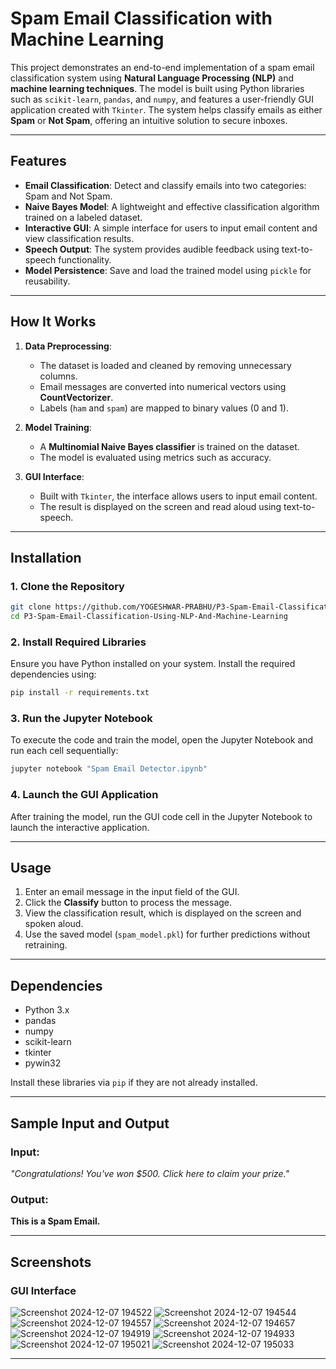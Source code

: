 # **Spam Email Classification with Machine Learning**

This project demonstrates an end-to-end implementation of a spam email classification system using **Natural Language Processing (NLP)** and **machine learning techniques**. The model is built using Python libraries such as `scikit-learn`, `pandas`, and `numpy`, and features a user-friendly GUI application created with `Tkinter`. The system helps classify emails as either **Spam** or **Not Spam**, offering an intuitive solution to secure inboxes.

---

## **Features**

- **Email Classification**: Detect and classify emails into two categories: Spam and Not Spam.  
- **Naive Bayes Model**: A lightweight and effective classification algorithm trained on a labeled dataset.  
- **Interactive GUI**: A simple interface for users to input email content and view classification results.  
- **Speech Output**: The system provides audible feedback using text-to-speech functionality.  
- **Model Persistence**: Save and load the trained model using `pickle` for reusability.

---

## **How It Works**

1. **Data Preprocessing**:
   - The dataset is loaded and cleaned by removing unnecessary columns.
   - Email messages are converted into numerical vectors using **CountVectorizer**.
   - Labels (`ham` and `spam`) are mapped to binary values (0 and 1).

2. **Model Training**:
   - A **Multinomial Naive Bayes classifier** is trained on the dataset.
   - The model is evaluated using metrics such as accuracy.

3. **GUI Interface**:
   - Built with `Tkinter`, the interface allows users to input email content.
   - The result is displayed on the screen and read aloud using text-to-speech.

---

## **Installation**

### **1. Clone the Repository**

```bash
git clone https://github.com/YOGESHWAR-PRABHU/P3-Spam-Email-Classification-Using-NLP-And-Machine-Learning.git
cd P3-Spam-Email-Classification-Using-NLP-And-Machine-Learning


```

### **2. Install Required Libraries**

Ensure you have Python installed on your system. Install the required dependencies using:

```bash
pip install -r requirements.txt
```

### **3. Run the Jupyter Notebook**

To execute the code and train the model, open the Jupyter Notebook and run each cell sequentially:

```bash
jupyter notebook "Spam Email Detector.ipynb"
```

### **4. Launch the GUI Application**

After training the model, run the GUI code cell in the Jupyter Notebook to launch the interactive application.

---

## **Usage**

1. Enter an email message in the input field of the GUI.  
2. Click the **Classify** button to process the message.  
3. View the classification result, which is displayed on the screen and spoken aloud.  
4. Use the saved model (`spam_model.pkl`) for further predictions without retraining.

---

## **Dependencies**

- Python 3.x  
- pandas  
- numpy  
- scikit-learn  
- tkinter  
- pywin32  

Install these libraries via `pip` if they are not already installed.

---

## **Sample Input and Output**

### Input:  
*"Congratulations! You've won $500. Click here to claim your prize."*

### Output:  
**This is a Spam Email.**

---

## **Screenshots**

### GUI Interface  
![Screenshot 2024-12-07 194522](https://github.com/user-attachments/assets/e84695fa-60df-41bd-b544-5afaf682299e)
![Screenshot 2024-12-07 194544](https://github.com/user-attachments/assets/eb9a0d6b-1249-4ea5-b0e3-2310ad1f2362)
![Screenshot 2024-12-07 194557](https://github.com/user-attachments/assets/65370a7b-df73-41d2-8bb8-9d6d11ad09fe)
![Screenshot 2024-12-07 194657](https://github.com/user-attachments/assets/1dce6859-f322-4c6b-b8d6-a1874d5a3f36)
![Screenshot 2024-12-07 194919](https://github.com/user-attachments/assets/5065f1ac-0efb-4788-a936-50b7533f4a17)
![Screenshot 2024-12-07 194933](https://github.com/user-attachments/assets/ae39cc7c-cca4-4426-bb89-682560c168ad)
![Screenshot 2024-12-07 195021](https://github.com/user-attachments/assets/5ee7a0e6-a1f1-434f-8d2a-410c9483ede7)
![Screenshot 2024-12-07 195033](https://github.com/user-attachments/assets/0fbf3561-e5c3-4ea8-b305-d0264c835dc4)

---
